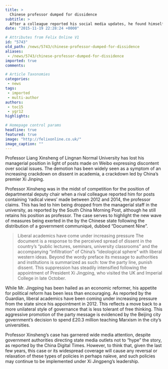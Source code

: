 ```yaml
---
title: >
  Chinese professor dumped for dissidence
subtitle: >
  After a colleague reported his social media updates, he found himself demoted from his management position
date: "2015-11-19 22:28:24 +0000"

# Attributes from Felix Online V1
id: "5743"
old_path: /news/5743/chinese-professor-dumped-for-dissidence
aliases:
 - /news/5743/chinese-professor-dumped-for-dissidence
imported: true
comments:

# Article Taxonomies
categories:
 - news
tags:
 - imported
 - multi-author
authors:
 - toc15
 - ygr12
highlights:

# Homepage control params
headline: true
featured: true
image: "http://felixonline.co.uk/"
image_caption: ""
---
```


Professor Liang Xinsheng of Lingnan Normal University has lost his managerial position in light of posts made on Weibo expressing discontent over social issues. The demotion has been widely seen as a symptom of an increasing crackdown on dissent in academia, a crackdown led by China’s premier Xi Jinping.

Professor Xinsheng was in the midst of competition for the position of departmental deputy chair when a rival colleague reported him for posts containing ‘radical views’ made between 2012 and 2014, the professor claims. This has led to him being dropped from the managerial staff in the university, as reported by the South China Morning Post, although he still retains his position as professor. The case serves to highlight the new wave of measures being exerted in the by the Chinese state following the distribution of a government communiqué, dubbed “Document Nine”.
> Liberal academics have come under increasing pressure
The document is a response to the perceived spread of dissent in the country’s “public lectures, seminars, university classrooms” and the accompanying “infiltration” of China’s “ideological sphere” with liberal western ideas. Beyond the wordy preface its message to authorities and institutions is summarized as such: tow the party line, punish dissent. This suppression has steadily intensified following the appointment of President Xi Jingping, who visited the UK and Imperial College in late October.

While Mr. Jingping has been hailed as an economic reformer, his appetite for political reform has been less than encouraging. As reported by the Guardian, liberal academics have been coming under increasing pressure from the state since his appointment in 2012. This reflects a move back to a more unilateral style of governance that is less tolerant of free thinking. This aggressive promotion of the party message is evidenced by the Beijing city government’s decision to spend £20.3 million teaching Marxism in the city’s universities.

Professor Xinsheng’s case has garnered wide media attention, despite government authorities directing state media outlets not to “hype” the story, as reported by the China Digital Times. However, to think that, given the last few years, this case or its widespread coverage will cause any reversal or relaxation of these types of policies in perhaps naïeve, and such policies may continue to be implemented under Xi Jingpeng’s leadership.
